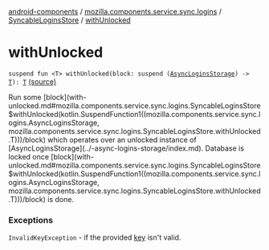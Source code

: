 [android-components](../../index.md) / [mozilla.components.service.sync.logins](../index.md) / [SyncableLoginsStore](index.md) / [withUnlocked](./with-unlocked.md)

# withUnlocked

`suspend fun <T> withUnlocked(block: suspend (`[`AsyncLoginsStorage`](../-async-logins-storage/index.md)`) -> `[`T`](with-unlocked.md#T)`): `[`T`](with-unlocked.md#T) [(source)](https://github.com/mozilla-mobile/android-components/blob/master/components/service/sync-logins/src/main/java/mozilla/components/service/sync/logins/AsyncLoginsStorage.kt#L413)

Run some [block](with-unlocked.md#mozilla.components.service.sync.logins.SyncableLoginsStore$withUnlocked(kotlin.SuspendFunction1((mozilla.components.service.sync.logins.AsyncLoginsStorage, mozilla.components.service.sync.logins.SyncableLoginsStore.withUnlocked.T)))/block) which operates over an unlocked instance of [AsyncLoginsStorage](../-async-logins-storage/index.md).
Database is locked once [block](with-unlocked.md#mozilla.components.service.sync.logins.SyncableLoginsStore$withUnlocked(kotlin.SuspendFunction1((mozilla.components.service.sync.logins.AsyncLoginsStorage, mozilla.components.service.sync.logins.SyncableLoginsStore.withUnlocked.T)))/block) is done.

### Exceptions

`InvalidKeyException` - if the provided [key](key.md) isn't valid.
